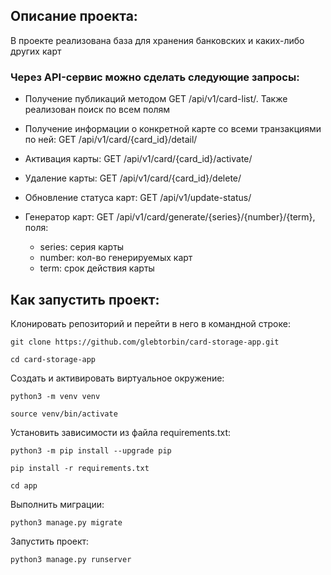 ## Описание проекта:
В проекте реализована база для хранения банковских и каких-либо других карт 

### Через API-сервис можно сделать следующие запросы:
* Получение публикаций методом GET /api/v1/card-list/. Также реализован поиск по всем полям

* Получение информации о конкретной карте со всеми транзакциями по ней: GET /api/v1/card/{card_id}/detail/

* Активация карты: GET /api/v1/card/{card_id}/activate/

* Удаление карты: GET /api/v1/card/{card_id}/delete/

* Обновление статуса карт: GET /api/v1/update-status/

* Генератор карт: GET /api/v1/card/generate/{series}/{number}/{term}, поля: 
  - series: серия карты
  - number: кол-во генерируемых карт
  - term: срок действия карты

## Как запустить проект:
Клонировать репозиторий и перейти в него в командной строке:
```
git clone https://github.com/glebtorbin/card-storage-app.git
```
```
cd card-storage-app
```
Cоздать и активировать виртуальное окружение:
```
python3 -m venv venv
```
```
source venv/bin/activate
```
Установить зависимости из файла requirements.txt:
```
python3 -m pip install --upgrade pip
```
```
pip install -r requirements.txt
```
```
cd app
```
Выполнить миграции:
```
python3 manage.py migrate
```
Запустить проект:
```
python3 manage.py runserver
```
